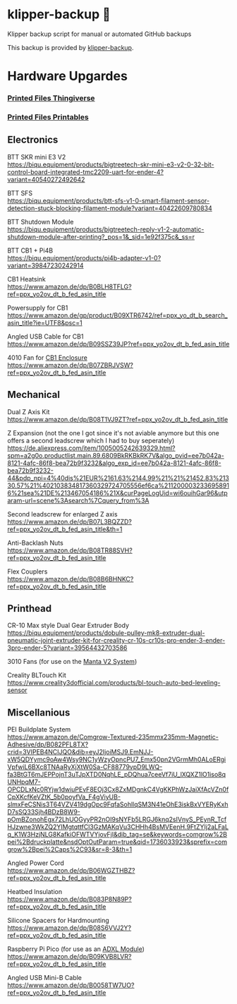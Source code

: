 # klipper-backup 💾 
Klipper backup script for manual or automated GitHub backups 

This backup is provided by [klipper-backup](https://github.com/Staubgeborener/klipper-backup).

# Hardware Upgardes

### [Printed Files Thingiverse](https://www.thingiverse.com/julshg/collections/42905890/things)
### [Printed Files Printables](https://www.printables.com/@JulsHg_262109/collections/1596246)

## Electronics

BTT SKR mini E3 V2  
https://biqu.equipment/products/bigtreetech-skr-mini-e3-v2-0-32-bit-control-board-integrated-tmc2209-uart-for-ender-4?variant=40540272492642

BTT SFS  
https://biqu.equipment/products/btt-sfs-v1-0-smart-filament-sensor-detection-stuck-blocking-filament-module?variant=40422609780834

BTT Shutdown Module  
https://biqu.equipment/products/bigtreetech-reply-v1-2-automatic-shutdown-module-after-printing?_pos=1&_sid=1e92f375c&_ss=r

BTT CB1 + Pi4B  
https://biqu.equipment/products/pi4b-adapter-v1-0?variant=39847230242914

CB1 Heatsink  
https://www.amazon.de/dp/B0BLH8TFLG?ref=ppx_yo2ov_dt_b_fed_asin_title

Powersupply for CB1  
https://www.amazon.de/gp/product/B09XTR6742/ref=ppx_yo_dt_b_search_asin_title?ie=UTF8&psc=1

Angled USB Cable for CB1  
https://www.amazon.de/dp/B09SSZ39JP?ref=ppx_yo2ov_dt_b_fed_asin_title

4010 Fan for [CB1 Enclosure](https://www.printables.com/model/211352-raspberry-pi-4-ender-3-lcd-case)  
https://www.amazon.de/dp/B07ZBRJVSW?ref=ppx_yo2ov_dt_b_fed_asin_title

## Mechanical

Dual Z Axis Kit  
https://www.amazon.de/dp/B08T1VJ9ZT?ref=ppx_yo2ov_dt_b_fed_asin_title

Z Expansion (not the one I got since it's not aviable anymore but this one offers a second leadscrew which I had to buy seperately)  
https://de.aliexpress.com/item/1005005242639329.html?spm=a2g0o.productlist.main.89.6809BkRKBkRK7V&algo_pvid=ee7b042a-8121-4afc-86f8-bea72b9f3232&algo_exp_id=ee7b042a-8121-4afc-86f8-bea72b9f3232-44&pdp_npi=4%40dis%21EUR%2161.63%2144.99%21%21%21452.83%21330.57%21%402103834817360329724705556ef6ca%2112000032336958916%21sea%21DE%213467054186%21X&curPageLogUid=wi6ouihGar96&utparam-url=scene%3Asearch%7Cquery_from%3A

Second leadscrew for enlarged Z axis  
https://www.amazon.de/dp/B07L3BQZZD?ref=ppx_yo2ov_dt_b_fed_asin_title&th=1

Anti-Backlash Nuts  
https://www.amazon.de/dp/B08TR88SVH?ref=ppx_yo2ov_dt_b_fed_asin_title

Flex Couplers  
https://www.amazon.de/dp/B08B6BHNKC?ref=ppx_yo2ov_dt_b_fed_asin_title

## Printhead

CR-10 Max style Dual Gear Extruder Body  
https://biqu.equipment/products/dobule-pulley-mk8-extruder-dual-pneumatic-joint-extruder-kit-for-creality-cr-10s-cr10s-pro-ender-3-ender-3pro-ender-5?variant=39564432703586

3010 Fans (for use on the [Manta V2 System](https://www.thingiverse.com/thing:4943125))  

Creality BLTouch Kit  
https://www.creality3dofficial.com/products/bl-touch-auto-bed-leveling-sensor



## Miscellanious

PEI Buildplate System  
https://www.amazon.de/Comgrow-Textured-235mmx235mm-Magnetic-Adhesive/dp/B082PFL8TX?crid=3VIPEB4NCIJQO&dib=eyJ2IjoiMSJ9.EmNJJ-xW5QDYymc9oAw4Wsy9NC1yWzyOpncPU7_Emx50pn2VGrmMh0ALoERgiVpfwiL6BXc8TNAaRyXjXtW0Sa-CF88779vpD9LWQ-fa3BtGT6mJEPPojnT3uTJpXTD0NqhLE_pDQhua7ceeVf7iU_lXQXZ1lO1iso8qUNHpqM7-OPCDLxNc0RYjw1dwiuPEvF8EOj3Cx8ZxMDgnkC4VgKKPhWzJaiXfAcVZn0fCpXKcfKeVZtK_5b0poyfVa_F4gViyUB-slmxFeCSNis3T64VZV419dgOpc9FqfaSohllqSM3N41eOhE3iskBxVYERyKxhD7sSQ33Sjh4BDzB8W9-pOmBZonohEgx72LhUOGyyPR2nOI9sNYFb5LRGJ6knq2sIVnyS_PEynR_TcfHJzwne3WkZQ2YIMgtqttfCl3GzMAKqVu3CHHh4BsMVEenH.9FtZYIj2aLFaLq_K1W3HzjNLG8KafkiOFWTVYjovFjI&dib_tag=se&keywords=comgrow%2Bpei%2Bdruckplatte&nsdOptOutParam=true&qid=1736033923&sprefix=comgrow%2Bpei%2Caps%2C93&sr=8-3&th=1

Angled Power Cord  
https://www.amazon.de/dp/B06WGZTHBZ?ref=ppx_yo2ov_dt_b_fed_asin_title

Heatbed Insulation  
https://www.amazon.de/dp/B083P8N89P?ref=ppx_yo2ov_dt_b_fed_asin_title

Silicone Spacers for Hardmounting  
https://www.amazon.de/dp/B08S6VVJ2Y?ref=ppx_yo2ov_dt_b_fed_asin_title

Raspberry Pi Pico (for use as an [ADXL Module](https://youtu.be/W_VHbT_tsZw?si=R8kCiJyco_VcEqpB))  
https://www.amazon.de/dp/B09KVB8LVR?ref=ppx_yo2ov_dt_b_fed_asin_title

Angled USB Mini-B Cable  
https://www.amazon.de/dp/B0058TW7UO?ref=ppx_yo2ov_dt_b_fed_asin_title


